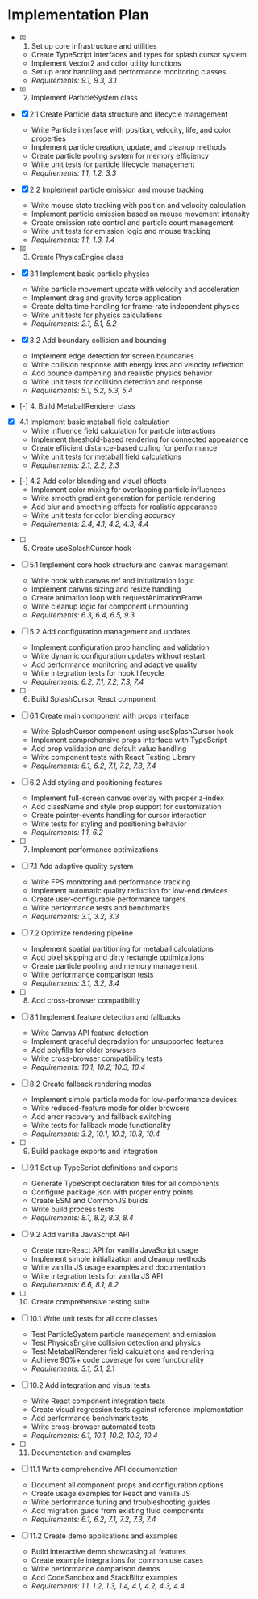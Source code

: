 # Implementation Plan

- [x] 1. Set up core infrastructure and utilities
  - Create TypeScript interfaces and types for splash cursor system
  - Implement Vector2 and color utility functions
  - Set up error handling and performance monitoring classes
  - _Requirements: 9.1, 9.3, 3.1_

- [x] 2. Implement ParticleSystem class
- [x] 2.1 Create Particle data structure and lifecycle management
  - Write Particle interface with position, velocity, life, and color properties
  - Implement particle creation, update, and cleanup methods
  - Create particle pooling system for memory efficiency
  - Write unit tests for particle lifecycle management
  - _Requirements: 1.1, 1.2, 3.3_

- [x] 2.2 Implement particle emission and mouse tracking
  - Write mouse state tracking with position and velocity calculation
  - Implement particle emission based on mouse movement intensity
  - Create emission rate control and particle count management
  - Write unit tests for emission logic and mouse tracking
  - _Requirements: 1.1, 1.3, 1.4_

- [x] 3. Create PhysicsEngine class
- [x] 3.1 Implement basic particle physics
  - Write particle movement update with velocity and acceleration
  - Implement drag and gravity force application
  - Create delta time handling for frame-rate independent physics
  - Write unit tests for physics calculations
  - _Requirements: 2.1, 5.1, 5.2_

- [x] 3.2 Add boundary collision and bouncing
  - Implement edge detection for screen boundaries
  - Write collision response with energy loss and velocity reflection
  - Add bounce dampening and realistic physics behavior
  - Write unit tests for collision detection and response
  - _Requirements: 5.1, 5.2, 5.3, 5.4_

- [-] 4. Build MetaballRenderer class
- [x] 4.1 Implement basic metaball field calculation
  - Write influence field calculation for particle interactions
  - Implement threshold-based rendering for connected appearance
  - Create efficient distance-based culling for performance
  - Write unit tests for metaball field calculations
  - _Requirements: 2.1, 2.2, 2.3_

- [-] 4.2 Add color blending and visual effects
  - Implement color mixing for overlapping particle influences
  - Write smooth gradient generation for particle rendering
  - Add blur and smoothing effects for realistic appearance
  - Write unit tests for color blending accuracy
  - _Requirements: 2.4, 4.1, 4.2, 4.3, 4.4_

- [ ] 5. Create useSplashCursor hook
- [ ] 5.1 Implement core hook structure and canvas management
  - Write hook with canvas ref and initialization logic
  - Implement canvas sizing and resize handling
  - Create animation loop with requestAnimationFrame
  - Write cleanup logic for component unmounting
  - _Requirements: 6.3, 6.4, 6.5, 9.3_

- [ ] 5.2 Add configuration management and updates
  - Implement configuration prop handling and validation
  - Write dynamic configuration updates without restart
  - Add performance monitoring and adaptive quality
  - Write integration tests for hook lifecycle
  - _Requirements: 6.2, 7.1, 7.2, 7.3, 7.4_

- [ ] 6. Build SplashCursor React component
- [ ] 6.1 Create main component with props interface
  - Write SplashCursor component using useSplashCursor hook
  - Implement comprehensive props interface with TypeScript
  - Add prop validation and default value handling
  - Write component tests with React Testing Library
  - _Requirements: 6.1, 6.2, 7.1, 7.2, 7.3, 7.4_

- [ ] 6.2 Add styling and positioning features
  - Implement full-screen canvas overlay with proper z-index
  - Add className and style prop support for customization
  - Create pointer-events handling for cursor interaction
  - Write tests for styling and positioning behavior
  - _Requirements: 1.1, 6.2_

- [ ] 7. Implement performance optimizations
- [ ] 7.1 Add adaptive quality system
  - Write FPS monitoring and performance tracking
  - Implement automatic quality reduction for low-end devices
  - Create user-configurable performance targets
  - Write performance tests and benchmarks
  - _Requirements: 3.1, 3.2, 3.3_

- [ ] 7.2 Optimize rendering pipeline
  - Implement spatial partitioning for metaball calculations
  - Add pixel skipping and dirty rectangle optimizations
  - Create particle pooling and memory management
  - Write performance comparison tests
  - _Requirements: 3.1, 3.2, 3.4_

- [ ] 8. Add cross-browser compatibility
- [ ] 8.1 Implement feature detection and fallbacks
  - Write Canvas API feature detection
  - Implement graceful degradation for unsupported features
  - Add polyfills for older browsers
  - Write cross-browser compatibility tests
  - _Requirements: 10.1, 10.2, 10.3, 10.4_

- [ ] 8.2 Create fallback rendering modes
  - Implement simple particle mode for low-performance devices
  - Write reduced-feature mode for older browsers
  - Add error recovery and fallback switching
  - Write tests for fallback mode functionality
  - _Requirements: 3.2, 10.1, 10.2, 10.3, 10.4_

- [ ] 9. Build package exports and integration
- [ ] 9.1 Set up TypeScript definitions and exports
  - Generate TypeScript declaration files for all components
  - Configure package.json with proper entry points
  - Create ESM and CommonJS builds
  - Write build process tests
  - _Requirements: 8.1, 8.2, 8.3, 8.4_

- [ ] 9.2 Add vanilla JavaScript API
  - Create non-React API for vanilla JavaScript usage
  - Implement simple initialization and cleanup methods
  - Write vanilla JS usage examples and documentation
  - Write integration tests for vanilla JS API
  - _Requirements: 6.6, 8.1, 8.2_

- [ ] 10. Create comprehensive testing suite
- [ ] 10.1 Write unit tests for all core classes
  - Test ParticleSystem particle management and emission
  - Test PhysicsEngine collision detection and physics
  - Test MetaballRenderer field calculations and rendering
  - Achieve 90%+ code coverage for core functionality
  - _Requirements: 3.1, 5.1, 2.1_

- [ ] 10.2 Add integration and visual tests
  - Write React component integration tests
  - Create visual regression tests against reference implementation
  - Add performance benchmark tests
  - Write cross-browser automated tests
  - _Requirements: 6.1, 10.1, 10.2, 10.3, 10.4_

- [ ] 11. Documentation and examples
- [ ] 11.1 Write comprehensive API documentation
  - Document all component props and configuration options
  - Create usage examples for React and vanilla JS
  - Write performance tuning and troubleshooting guides
  - Add migration guide from existing fluid components
  - _Requirements: 6.1, 6.2, 7.1, 7.2, 7.3, 7.4_

- [ ] 11.2 Create demo applications and examples
  - Build interactive demo showcasing all features
  - Create example integrations for common use cases
  - Write performance comparison demos
  - Add CodeSandbox and StackBlitz examples
  - _Requirements: 1.1, 1.2, 1.3, 1.4, 4.1, 4.2, 4.3, 4.4_